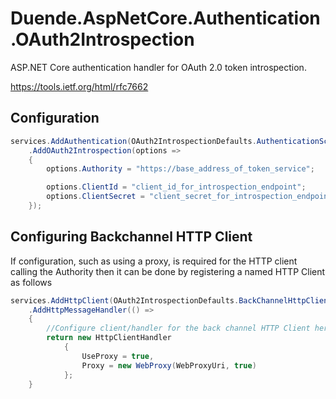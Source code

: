 # Duende.AspNetCore.Authentication.OAuth2Introspection

ASP.NET Core authentication handler for OAuth 2.0 token introspection.

https://tools.ietf.org/html/rfc7662

## Configuration

```csharp
services.AddAuthentication(OAuth2IntrospectionDefaults.AuthenticationScheme)
    .AddOAuth2Introspection(options =>
    {
        options.Authority = "https://base_address_of_token_service";

        options.ClientId = "client_id_for_introspection_endpoint";
        options.ClientSecret = "client_secret_for_introspection_endpoint";
    });
```

## Configuring Backchannel HTTP Client

If configuration, such as using a proxy, is required for the HTTP client calling the Authority then it can be done by registering a named HTTP Client as follows

```csharp
services.AddHttpClient(OAuth2IntrospectionDefaults.BackChannelHttpClientName)
    .AddHttpMessageHandler(() =>
    {
        //Configure client/handler for the back channel HTTP Client here
        return new HttpClientHandler
            {
                UseProxy = true,
                Proxy = new WebProxy(WebProxyUri, true)
            };
    }
```
